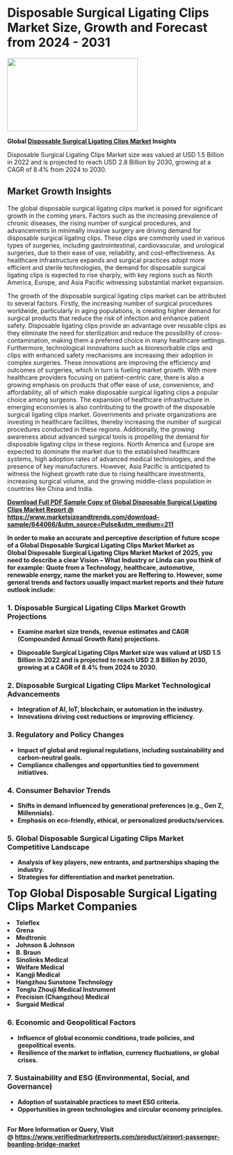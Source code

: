 <H1>Disposable Surgical Ligating Clips Market Size, Growth and Forecast from 2024 - 2031</H1><img class="aligncenter size-medium wp-image-584254" src="https://thirdeyenews.in/wp-content/uploads/2024/09/Global-Market-Research-300x168.jpeg" alt="" width="300" height="168" /><p><strong>Global&nbsp;<a href="https://www.marketsizeandtrends.com/download-sample/644066/&amp;utm_source=Pulse&amp;utm_medium=211">Disposable Surgical Ligating Clips Market</a> Insights</strong></p><p>Disposable Surgical Ligating Clips Market size was valued at USD 1.5 Billion in 2022 and is projected to reach USD 2.8 Billion by 2030, growing at a CAGR of 8.4% from 2024 to 2030.</p><p><h2>Market Growth Insights</h2> <p>The global disposable surgical ligating clips market is poised for significant growth in the coming years. Factors such as the increasing prevalence of chronic diseases, the rising number of surgical procedures, and advancements in minimally invasive surgery are driving demand for disposable surgical ligating clips. These clips are commonly used in various types of surgeries, including gastrointestinal, cardiovascular, and urological surgeries, due to their ease of use, reliability, and cost-effectiveness. As healthcare infrastructure expands and surgical practices adopt more efficient and sterile technologies, the demand for disposable surgical ligating clips is expected to rise sharply, with key regions such as North America, Europe, and Asia Pacific witnessing substantial market expansion.</p> <p><strong><a href="#"></a></strong></p> <p>The growth of the disposable surgical ligating clips market can be attributed to several factors. Firstly, the increasing number of surgical procedures worldwide, particularly in aging populations, is creating higher demand for surgical products that reduce the risk of infection and enhance patient safety. Disposable ligating clips provide an advantage over reusable clips as they eliminate the need for sterilization and reduce the possibility of cross-contamination, making them a preferred choice in many healthcare settings. Furthermore, technological innovations such as bioresorbable clips and clips with enhanced safety mechanisms are increasing their adoption in complex surgeries. These innovations are improving the efficiency and outcomes of surgeries, which in turn is fueling market growth. With more healthcare providers focusing on patient-centric care, there is also a growing emphasis on products that offer ease of use, convenience, and affordability, all of which make disposable surgical ligating clips a popular choice among surgeons. The expansion of healthcare infrastructure in emerging economies is also contributing to the growth of the disposable surgical ligating clips market. Governments and private organizations are investing in healthcare facilities, thereby increasing the number of surgical procedures conducted in these regions. Additionally, the growing awareness about advanced surgical tools is propelling the demand for disposable ligating clips in these regions. North America and Europe are expected to dominate the market due to the established healthcare systems, high adoption rates of advanced medical technologies, and the presence of key manufacturers. However, Asia Pacific is anticipated to witness the highest growth rate due to rising healthcare investments, increasing surgical volume, and the growing middle-class population in countries like China and India.</p> <p><strong><a href="#"></p><p><span class=""><strong>Download Full PDF Sample Copy of Global Disposable Surgical Ligating Clips Market Report</strong> @ <a href="https://www.marketsizeandtrends.com/download-sample/644066/&amp;utm_source=Pulse&amp;utm_medium=211" target="_blank">https://www.marketsizeandtrends.com/download-sample/644066/&amp;utm_source=Pulse&amp;utm_medium=211</a></span></p><p>In order to make an accurate and perceptive description of future scope of a Global&nbsp;Disposable Surgical Ligating Clips Market Market as Global&nbsp;Disposable Surgical Ligating Clips Market Market of 2025, you need to describe a clear Vision &ndash; What Industry or Linda can you think of for example: Quote from a Technology, healthcare, automotive, renewable energy, name the market you are Reffering to. However, some general trends and factors usually impact market reports and their future outlook include:</p><h3>1.&nbsp;<strong>Disposable Surgical Ligating Clips Market Growth Projections</strong></h3><ul><li>Examine market size trends, revenue estimates and CAGR (Compounded Annual Growth Rate) projections.</li><li><p>Disposable Surgical Ligating Clips Market size was valued at USD 1.5 Billion in 2022 and is projected to reach USD 2.8 Billion by 2030, growing at a CAGR of 8.4% from 2024 to 2030.</p></li></ul><h3>2.&nbsp;<strong>Disposable Surgical Ligating Clips Market Technological Advancements</strong></h3><ul><li>Integration of AI, IoT, blockchain, or automation in the industry.</li><li>Innovations driving cost reductions or improving efficiency.</li></ul><h3>3.&nbsp;<strong>Regulatory and Policy Changes</strong></h3><ul><li>Impact of global and regional regulations, including sustainability and carbon-neutral goals.</li><li>Compliance challenges and opportunities tied to government initiatives.</li></ul><h3>4.&nbsp;<strong>Consumer Behavior Trends</strong></h3><ul><li>Shifts in demand influenced by generational preferences (e.g., Gen Z, Millennials).</li><li>Emphasis on eco-friendly, ethical, or personalized products/services.</li></ul><h3>5.&nbsp;<strong>Global Disposable Surgical Ligating Clips Market Competitive Landscape</strong></h3><ul><li>Analysis of key players, new entrants, and partnerships shaping the industry.</li><li>Strategies for differentiation and market penetration.</li></ul><p data-pm-slice="1 1 []"><span style="color: inherit; font-family: inherit; font-size: 25px;">Top Global Disposable Surgical Ligating Clips Market Companies</span></p><div class="" data-test-id=""><p><li>Teleflex</li><li> Grena</li><li> Medtronic</li><li> Johnson & Johnson</li><li> B. Braun</li><li> Sinolinks Medical</li><li> Welfare Medical</li><li> Kangji Medical</li><li> Hangzhou Sunstone Technology</li><li> Tonglu Zhouji Medical Instrument</li><li> Precision (Changzhou) Medical</li><li> Surgaid Medical</li></p></div><h3>6.&nbsp;<strong>Economic and Geopolitical Factors</strong></h3><ul><li>Influence of global economic conditions, trade policies, and geopolitical events.</li><li>Resilience of the market to inflation, currency fluctuations, or global crises.</li></ul><h3>7.&nbsp;<strong>Sustainability and ESG (Environmental, Social, and Governance)</strong></h3><ul><li>Adoption of sustainable practices to meet ESG criteria.</li><li>Opportunities in green technologies and circular economy principles.</li></ul><h2><strong style="font-size: 14px;">For More Information or Query, Visit @&nbsp;</strong><a style="background-color: #ffffff; font-size: 14px;" href="https://www.marketsizeandtrends.com/report/disposable-surgical-ligating-clips-market/" target="_blank">https://www.verifiedmarketreports.com/product/airport-passenger-boarding-bridge-market</a></h2>
